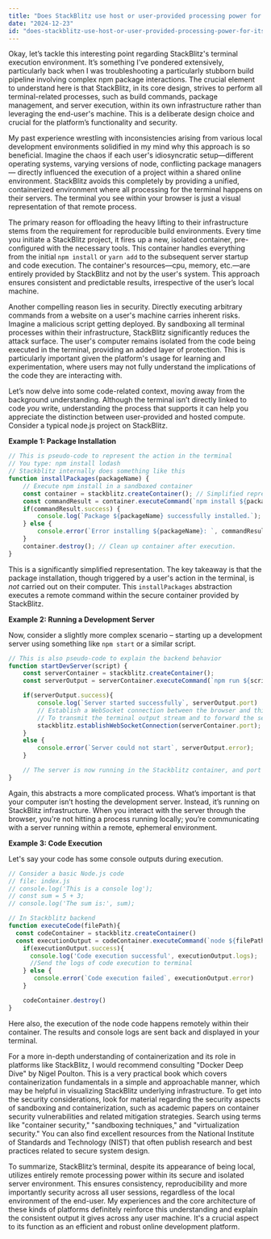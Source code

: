 ```yaml
---
title: "Does StackBlitz use host or user-provided processing power for its terminal?"
date: "2024-12-23"
id: "does-stackblitz-use-host-or-user-provided-processing-power-for-its-terminal"
---
```


Okay, let’s tackle this interesting point regarding StackBlitz's terminal execution environment. It’s something I’ve pondered extensively, particularly back when I was troubleshooting a particularly stubborn build pipeline involving complex npm package interactions. The crucial element to understand here is that StackBlitz, in its core design, strives to perform all terminal-related processes, such as build commands, package management, and server execution, within its own infrastructure rather than leveraging the end-user's machine. This is a deliberate design choice and crucial for the platform’s functionality and security.

My past experience wrestling with inconsistencies arising from various local development environments solidified in my mind why this approach is so beneficial. Imagine the chaos if each user's idiosyncratic setup—different operating systems, varying versions of node, conflicting package managers— directly influenced the execution of a project within a shared online environment. StackBlitz avoids this completely by providing a unified, containerized environment where all processing for the terminal happens on their servers. The terminal you see within your browser is just a visual representation of that remote process.

The primary reason for offloading the heavy lifting to their infrastructure stems from the requirement for reproducible build environments. Every time you initiate a StackBlitz project, it fires up a new, isolated container, pre-configured with the necessary tools. This container handles everything from the initial `npm install` or `yarn add` to the subsequent server startup and code execution. The container's resources—cpu, memory, etc.—are entirely provided by StackBlitz and not by the user's system. This approach ensures consistent and predictable results, irrespective of the user’s local machine.

Another compelling reason lies in security. Directly executing arbitrary commands from a website on a user's machine carries inherent risks. Imagine a malicious script getting deployed. By sandboxing all terminal processes within their infrastructure, StackBlitz significantly reduces the attack surface. The user's computer remains isolated from the code being executed in the terminal, providing an added layer of protection. This is particularly important given the platform's usage for learning and experimentation, where users may not fully understand the implications of the code they are interacting with.

Let’s now delve into some code-related context, moving away from the background understanding. Although the terminal isn’t directly linked to code *you* write, understanding the process that supports it can help you appreciate the distinction between user-provided and hosted compute. Consider a typical node.js project on StackBlitz.

**Example 1: Package Installation**

```javascript
// This is pseudo-code to represent the action in the terminal
// You type: npm install lodash
// Stackblitz internally does something like this
function installPackages(packageName) {
    // Execute npm install in a sandboxed container
    const container = stackblitz.createContainer(); // Simplified representation of a container
    const commandResult = container.executeCommand(`npm install ${packageName}`);
    if(commandResult.success) {
        console.log(`Package ${packageName} successfully installed.`);
    } else {
        console.error(`Error installing ${packageName}: `, commandResult.error);
    }
    container.destroy(); // Clean up container after execution.
}
```
This is a significantly simplified representation. The key takeaway is that the package installation, though triggered by a user's action in the terminal, is *not* carried out on their computer. This `installPackages` abstraction executes a remote command within the secure container provided by StackBlitz.

**Example 2: Running a Development Server**

Now, consider a slightly more complex scenario – starting up a development server using something like `npm start` or a similar script.

```javascript
// This is also pseudo-code to explain the backend behavior
function startDevServer(script) {
    const serverContainer = stackblitz.createContainer();
    const serverOutput = serverContainer.executeCommand(`npm run ${script}`);

    if(serverOutput.success){
        console.log(`Server started successfully`, serverOutput.port)
        // Establish a WebSocket connection between the browser and this container
        // To transmit the terminal output stream and to forward the server ports
        stackblitz.establishWebSocketConnection(serverContainer.port);
    }
    else {
        console.error(`Server could not start`, serverOutput.error);
    }

    // The server is now running in the Stackblitz container, and port is exposed via websocket
}
```
Again, this abstracts a more complicated process. What’s important is that your computer isn’t hosting the development server. Instead, it’s running on StackBlitz infrastructure. When you interact with the server through the browser, you're not hitting a process running locally; you’re communicating with a server running within a remote, ephemeral environment.

**Example 3: Code Execution**

Let's say your code has some console outputs during execution.
```javascript
// Consider a basic Node.js code
// file: index.js
// console.log('This is a console log');
// const sum = 5 + 3;
// console.log('The sum is:', sum);

// In Stackblitz backend
function executeCode(filePath){
  const codeContainer = stackblitz.createContainer()
  const executionOutput = codeContainer.executeCommand(`node ${filePath}`);
    if(executionOutput.success){
      console.log('Code execution successful', executionOutput.logs);
      //Send the logs of code execution to terminal
    } else {
       console.error(`Code execution failed`, executionOutput.error)
    }

    codeContainer.destroy()
}
```
Here also, the execution of the node code happens remotely within their container. The results and console logs are sent back and displayed in your terminal.

For a more in-depth understanding of containerization and its role in platforms like StackBlitz, I would recommend consulting "Docker Deep Dive" by Nigel Poulton. This is a very practical book which covers containerization fundamentals in a simple and approachable manner, which may be helpful in visualizing StackBlitz underlying infrastructure. To get into the security considerations, look for material regarding the security aspects of sandboxing and containerization, such as academic papers on container security vulnerabilities and related mitigation strategies. Search using terms like "container security," "sandboxing techniques," and "virtualization security." You can also find excellent resources from the National Institute of Standards and Technology (NIST) that often publish research and best practices related to secure system design.

To summarize, StackBlitz’s terminal, despite its appearance of being local, utilizes entirely remote processing power within its secure and isolated server environment. This ensures consistency, reproducibility and more importantly security across all user sessions, regardless of the local environment of the end-user. My experiences and the core architecture of these kinds of platforms definitely reinforce this understanding and explain the consistent output it gives across any user machine. It's a crucial aspect to its function as an efficient and robust online development platform.
